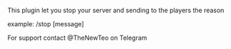 This plugin let you stop your server and sending to the players the reason

example:
/stop [message]

For support contact @TheNewTeo on Telegram
